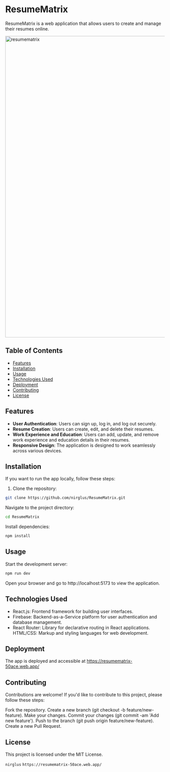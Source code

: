 # ResumeMatrix

ResumeMatrix is a web application that allows users to create and manage their resumes online.

<img width="949" alt="resumematrix" src="https://github.com/nirglus/ResumeMatrix/assets/119694737/05ede50c-313d-44ff-afa1-38e8ff80517c">

## Table of Contents

- [Features](#features)
- [Installation](#installation)
- [Usage](#usage)
- [Technologies Used](#technologies-used)
- [Deployment](#deployment)
- [Contributing](#contributing)
- [License](#license)

## Features

- **User Authentication**: Users can sign up, log in, and log out securely.
- **Resume Creation**: Users can create, edit, and delete their resumes.
- **Work Experience and Education**: Users can add, update, and remove work experience and education details in their resumes.
- **Responsive Design**: The application is designed to work seamlessly across various devices.

## Installation

If you want to run the app locally, follow these steps:

1. Clone the repository:

```bash
git clone https://github.com/nirglus/ResumeMatrix.git
````

Navigate to the project directory:
````bash
cd ResumeMatrix
````
Install dependencies:
````bash
npm install
````
## Usage
Start the development server:
````bash
npm run dev
````
Open your browser and go to http://localhost:5173 to view the application.

## Technologies Used
- React.js: Frontend framework for building user interfaces.
- Firebase: Backend-as-a-Service platform for user authentication and database management.
- React Router: Library for declarative routing in React applications.
HTML/CSS: Markup and styling languages for web development.

## Deployment
The app is deployed and accessible at https://resumematrix-50ace.web.app/

## Contributing
Contributions are welcome! If you'd like to contribute to this project, please follow these steps:

Fork the repository.
Create a new branch (git checkout -b feature/new-feature).
Make your changes.
Commit your changes (git commit -am 'Add new feature').
Push to the branch (git push origin feature/new-feature).
Create a new Pull Request.

## License
This project is licensed under the MIT License.

`nirglus` `https://resumematrix-50ace.web.app/`
